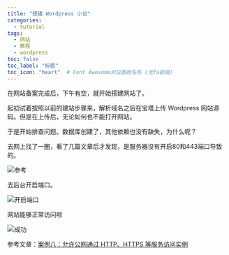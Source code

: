 ```yaml
---
title: "搭建 Wordpress 小记"
categories:
  - tutorial
tags:
  - 网站
  - 教程
  - wordpress
toc: false
toc_label: "标题"
toc_icon: "heart"  # Font Awesome对应图标名称 (无fa前缀)	
---
```

在网站备案完成后，下午有空，就开始搭建网站了。

起初试着按照以前的建站步骤来，解析域名之后在宝塔上传 Wordpress 网站源码。但是在上传后，无论如何也不能打开网站。

于是开始排查问题。数据库创建了，其他依赖也没有缺失，为什么呢？

去网上找了一圈，看了几篇文章后才发现，是服务器没有开启80和443端口导致的。

![参考][1]

去后台开启端口。

![开启端口][2]

网站能够正常访问啦

![成功][3]

参考文章：[案例八：允许公网通过 HTTP、HTTPS 等服务访问实例][4]

  [1]: https://s1.ax1x.com/2020/03/25/8jMFEV.png
  [2]: https://s1.ax1x.com/2020/03/25/8jMVCF.png
  [3]: https://s1.ax1x.com/2020/03/25/8jMkNT.png
  [4]: https://help.aliyun.com/document_detail/25475.html?spm=5176.2020520101.0.0.765e4df5SuLnDi